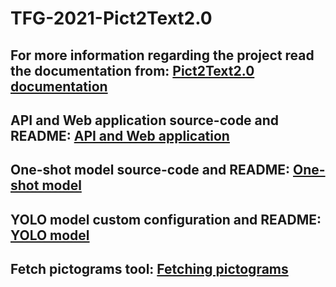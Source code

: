 # TFG-2021-Pict2Text2.0

## For more information regarding the project read the documentation from: [Pict2Text2.0 documentation]()

## API and Web application source-code and README: [API and Web application](https://github.com/NILGroup/TFG-2021-Pict2Text2.0/tree/master/API)
## One-shot model source-code and README: [One-shot model](https://github.com/NILGroup/TFG-2021-Pict2Text2.0/tree/master/One-shot/one-shot-model)
## YOLO model custom configuration and README: [YOLO model](https://github.com/NILGroup/TFG-2021-Pict2Text2.0/tree/master/YOLO)
## Fetch pictograms tool: [Fetching pictograms](https://github.com/NILGroup/TFG-2021-Pict2Text2.0/tree/master/fetching_pictograms_tool)
